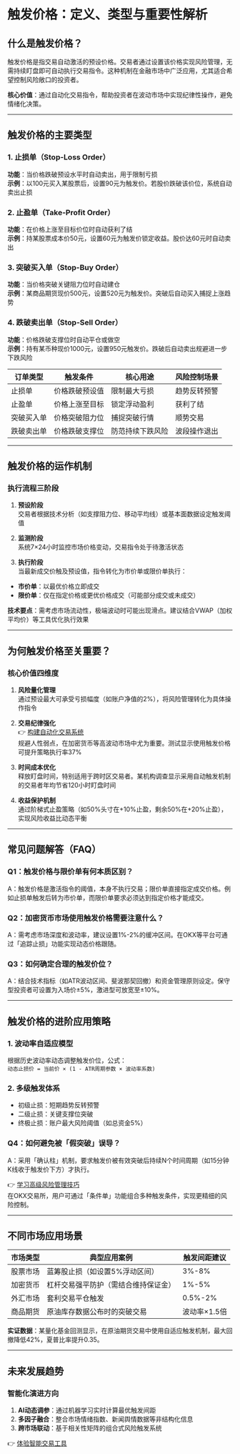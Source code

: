 # 触发价格：定义、类型与重要性解析

## 什么是触发价格？

触发价格是指交易自动激活的预设价格。交易者通过设置该价格实现风险管理，无需持续盯盘即可自动执行交易指令。这种机制在金融市场中广泛应用，尤其适合希望控制风险敞口的投资者。

**核心价值**：通过自动化交易指令，帮助投资者在波动市场中实现纪律性操作，避免情绪化决策。

---

## 触发价格的主要类型

### 1. 止损单（Stop-Loss Order）
**功能**：当价格跌破预设水平时自动卖出，用于限制亏损  
**示例**：以100元买入某股票后，设置90元为触发价。若股价跌破该价位，系统自动卖出止损  

### 2. 止盈单（Take-Profit Order）
**功能**：在价格上涨至目标价位时自动获利了结  
**示例**：持某股票成本价50元，设置60元为触发价锁定收益。股价达60元时自动卖出  

### 3. 突破买入单（Stop-Buy Order）
**功能**：当价格突破关键阻力位时自动建仓  
**示例**：某商品期货现价500元，设置520元为触发价。突破后自动买入捕捉上涨趋势  

### 4. 跌破卖出单（Stop-Sell Order）
**功能**：价格跌破支撑位时自动平仓或做空  
**示例**：持有某币种现价1000元，设置950元触发价。跌破后自动卖出规避进一步下跌风险  

| 订单类型     | 触发条件       | 核心用途           | 风险控制场景         |
|--------------|----------------|--------------------|----------------------|
| 止损单       | 价格跌破预设值 | 限制最大亏损       | 趋势反转预警         |
| 止盈单       | 价格上涨至目标 | 锁定浮动盈利       | 获利了结             |
| 突破买入单   | 价格突破阻力位 | 捕捉突破行情       | 顺势交易             |
| 跌破卖出单   | 价格跌破支撑位 | 防范持续下跌风险   | 波段操作退出         |

---

## 触发价格的运作机制

### 执行流程三阶段
1. **预设阶段**  
交易者根据技术分析（如支撑阻力位、移动平均线）或基本面数据设定触发阈值

2. **监测阶段**  
系统7×24小时监控市场价格变动，交易指令处于待激活状态

3. **执行阶段**  
当最新成交价触及预设值，指令转化为市价单或限价单执行：
- **市价单**：以最优价格立即成交
- **限价单**：仅在指定价格或更优价格成交（可能部分成交或未成交）

**技术要点**：需考虑市场流动性，极端波动时可能出现滑点。建议结合VWAP（加权平均价）等工具优化执行效果

---

## 为何触发价格至关重要？

### 核心价值四维度
1. **风险量化管理**  
通过预设最大可承受亏损幅度（如账户净值的2%），将风险管理转化为具体操作指令

2. **交易纪律强化**  
👉 [构建自动化交易系统](https://bit.ly/okx_welcome)  
规避人性弱点，在加密货币等高波动市场中尤为重要。测试显示使用触发价格可提升策略执行率37%

3. **时间成本优化**  
释放盯盘时间，特别适用于跨时区交易者。某机构调查显示采用自动触发机制的交易者年均节省120小时盯盘时间

4. **收益保护机制**  
通过阶梯式止盈策略（如50%头寸在+10%止盈，剩余50%在+20%止盈），实现风险收益比动态平衡

---

## 常见问题解答（FAQ）

### Q1：触发价格与限价单有何本质区别？
A：触发价格是激活指令的阈值，本身不执行交易；限价单直接指定成交价格。例如止损单触发后转为市价单，而限价单要求必须达到指定价格才能成交。

### Q2：加密货币市场使用触发价格需要注意什么？
A：需考虑市场深度和波动率，建议设置1%-2%的缓冲区间。在OKX等平台可通过「追踪止损」功能实现动态价格跟随。

### Q3：如何确定合理的触发价位？
A：结合技术指标（如ATR波动区间、斐波那契回撤）和资金管理原则设定。保守型投资者可设置为入场价±5%，激进型可放宽至±10%。

---

## 触发价格的进阶应用策略

### 1. 波动率自适应模型
根据历史波动率动态调整触发价位，公式：  
`动态止损价 = 当前价 × (1 - ATR周期参数 × 波动率系数)`

### 2. 多级触发体系
- 初级止损：短期趋势反转预警
- 二级止损：关键支撑位突破
- 终极止损：账户最大风险阈值（如总资金5%）

### Q4：如何避免被「假突破」误导？
A：采用「确认柱」机制，要求触发价被有效突破后持续N个时间周期（如15分钟K线收于触发价下方）才执行。

👉 [学习高级风险管理技巧](https://bit.ly/okx_welcome)  
在OKX交易所，用户可通过「条件单」功能组合多种触发条件，实现更精细的风险控制。

---

## 不同市场应用场景

| 市场类型     | 典型应用案例                     | 触发间距建议 |
|--------------|----------------------------------|--------------|
| 股票市场     | 蓝筹股止损（如设置5%浮动区间）    | 3%-8%        |
| 加密货币     | 杠杆交易强平防护（需结合维持保证金） | 1%-5%        |
| 外汇市场     | 套利交易平仓触发                 | 0.5%-2%      |
| 商品期货     | 原油库存数据公布时的突破交易       | 波动率×1.5倍 |

**实证数据**：某量化基金回测显示，在原油期货交易中使用自适应触发机制，最大回撤降低42%，夏普比率提升0.35。

---

## 未来发展趋势

### 智能化演进方向
1. **AI动态调参**：通过机器学习实时计算最优触发间距
2. **多因子融合**：整合市场情绪指数、新闻舆情数据等非结构化信息
3. **跨市场联动**：基于相关性矩阵的组合式风险触发系统

👉 [体验智能交易工具](https://bit.ly/okx_welcome)  